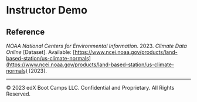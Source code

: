 # Instructor Demo

## Reference

*NOAA National Centers for Environmental Information*. 2023. *Climate Data Online* [Dataset]. Available: [https://www.ncei.noaa.gov/products/land-based-station/us-climate-normals](https://www.ncei.noaa.gov/products/land-based-station/us-climate-normals) [2023].




- - -

© 2023 edX Boot Camps LLC. Confidential and Proprietary. All Rights Reserved.
